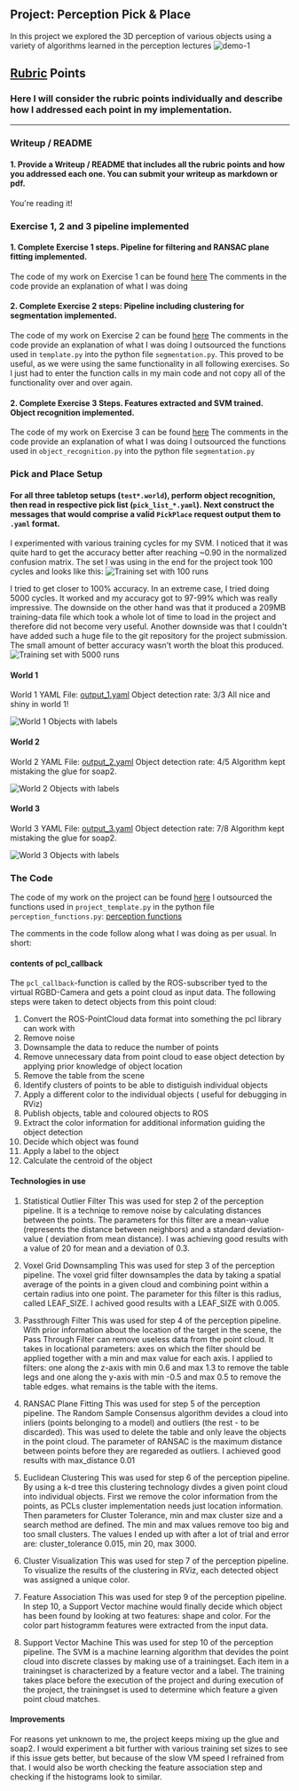 ## Project: Perception Pick & Place
In this project we explored the 3D perception of various objects using a variety of algorithms learned in the perception lectures
![demo-1](https://user-images.githubusercontent.com/20687560/28748231-46b5b912-7467-11e7-8778-3095172b7b19.png)

## [Rubric](https://review.udacity.com/#!/rubrics/1067/view) Points
### Here I will consider the rubric points individually and describe how I addressed each point in my implementation.  

---
### Writeup / README

#### 1. Provide a Writeup / README that includes all the rubric points and how you addressed each one.  You can submit your writeup as markdown or pdf.  

You're reading it!

### Exercise 1, 2 and 3 pipeline implemented
#### 1. Complete Exercise 1 steps. Pipeline for filtering and RANSAC plane fitting implemented.
The code of my work on Exercise 1 can be found [here](https://github.com/yulivee/RoboND-Perception-Exercises/tree/master/Exercise-1)
The comments in the code provide an explanation of what I was doing

#### 2. Complete Exercise 2 steps: Pipeline including clustering for segmentation implemented.  
The code of my work on Exercise 2 can be found [here](https://github.com/yulivee/RoboND-Perception-Exercises/tree/master/Exercise-2)
The comments in the code provide an explanation of what I was doing
I outsourced the functions used in `template.py` into the python file `segmentation.py`. This proved to be useful, as we were using the same functionality in all following exercises. So I just had to enter the function calls in my main code and not copy all of the functionality over and over again.

#### 2. Complete Exercise 3 Steps.  Features extracted and SVM trained.  Object recognition implemented.
The code of my work on Exercise 3 can be found [here](https://github.com/yulivee/RoboND-Perception-Exercises/tree/master/Exercise-3)
The comments in the code provide an explanation of what I was doing
I outsourced the functions used in `object_recognition.py` into the python file `segmentation.py`

### Pick and Place Setup

#### For all three tabletop setups (`test*.world`), perform object recognition, then read in respective pick list (`pick_list_*.yaml`). Next construct the messages that would comprise a valid `PickPlace` request output them to `.yaml` format.


I experimented with various training cycles for my SVM. I noticed that it was quite hard to get the accuracy better after reaching ~0.90 in the normalized confusion matrix. The set I was using in the end for the project took 100 cycles and looks like this:
![Training set with 100 runs](https://github.com/yulivee/RoboND-Perception-Project/blob/master/writeup_images/train100.png)

I tried to get closer to 100% accuracy. In an extreme case, I tried doing 5000 cycles. It worked and my accuracy got to 97-99% which was really impressive. The downside on the other hand was that it produced a 209MB training-data file which took a whole lot of time to load in the project and therefore did not become very useful. Another downside was that I couldn't have added such a huge file to the git repository for the project submission. The small amount of better accuracy wasn't worth the bloat this produced.
![Training set with 5000 runs](https://github.com/yulivee/RoboND-Perception-Project/blob/master/writeup_images/train5000.png)


#### World 1

World 1 YAML File: [output\_1.yaml](https://github.com/yulivee/RoboND-Perception-Project/blob/master/pr2\_robot/scripts/output\_1.yaml)
Object detection rate: 3/3
All nice and shiny in world 1!

![World 1 Objects with labels](https://github.com/yulivee/RoboND-Perception-Project/blob/master/writeup_images/world1.png)

#### World 2

World 2 YAML File: [output\_2.yaml](https://github.com/yulivee/RoboND-Perception-Project/blob/master/pr2\_robot/scripts/output\_2.yaml)
Object detection rate: 4/5
Algorithm kept mistaking the glue for soap2.

![World 2 Objects with labels](https://github.com/yulivee/RoboND-Perception-Project/blob/master/writeup_images/world2.png)

#### World 3

World 3 YAML File: [output\_3.yaml](https://github.com/yulivee/RoboND-Perception-Project/blob/master/pr2\_robot/scripts/output\_3.yaml)
Object detection rate: 7/8
Algorithm kept mistaking the glue for soap2.

![World 3 Objects with labels](https://github.com/yulivee/RoboND-Perception-Project/blob/master/writeup_images/world3.png)


### The Code

The code of my work on the project can be found [here](https://github.com/yulivee/RoboND-Perception-Project/blob/master/pr2_robot/scripts/project_template.py)
I outsourced the functions used in `project_template.py` in the python file `perception_functions.py`: [perception functions](https://github.com/yulivee/RoboND-Perception-Project/blob/master/pr2_robot/scripts/perception_functions.py)

The comments in the code follow along what I was doing as per usual. In short:

#### contents of pcl\_callback
The `pcl_callback`-function is called by the ROS-subscriber tyed to the virtual RGBD-Camera and gets a point cloud as input data. The following steps were taken to detect objects from this point cloud:

1. Convert the ROS-PointCloud data format into something the pcl library can work with
2. Remove noise
3. Downsample the data to reduce the number of points
4. Remove unnecessary data from point cloud to ease object detection by applying prior knowledge of object location
5. Remove the table from the scene
6. Identify clusters of points to be able to distiguish individual objects
7. Apply a different color to the individual objects ( useful for debugging in RViz)
8. Publish objects, table and coloured objects to ROS
9. Extract the color information for additional information guiding the object detection
10. Decide which object was found
11. Apply a label to the object 
12. Calculate the centroid of the object

#### Technologies in use

1. Statistical Outlier Filter
This was used for step 2 of the perception pipeline. It is a techniqe to remove noise by calculating distances between the points. The parameters for this filter are a mean-value (represents the distance between neighbors) and a standard deviation-value ( deviation from mean distance). I was achieving good results with a value of 20 for mean and a deviation of 0.3.

2. Voxel Grid Downsampling
This was used for step 3 of the perception pipeline. The voxel grid filter downsamples the data by taking a spatial average of the points in a given cloud and combining point within a certain radius into one point. The parameter for this filter is this radius, called LEAF\_SIZE. I achived good results with a LEAF\_SIZE with 0.005.

3. Passthrough Filter
This was used for step 4 of the perception pipeline. With prior information about the location of the target in the scene, the Pass Through Filter can remove useless data from the point cloud. It takes in locational parameters: axes on which the filter should be applied together with a min and max value for each axis. I applied to filters: one along the z-axis with min 0.6 and max 1.3 to remove the table legs and one along the y-axis with min -0.5 and max 0.5 to remove the table edges. what remains is the table with the items.

4. RANSAC Plane Fitting
This was used for step 5 of the perception pipeline. The Random Sample Consensus algorithm devides a cloud into inliers (points belonging to a model) and outliers (the rest - to be discarded). This was used to delete the table and only leave the objects in the point cloud. The parameter of RANSAC is the maximum distance between points before they are regareded as outliers. I achieved good results with max\_distance 0.01

5. Euclidean Clustering
This was used for step 6 of the perception pipeline. By using a k-d tree this clustering technology divdes a given point cloud into individual objects. First we remove the color information from the points, as PCLs cluster implementation needs just location information. Then parameters for Cluster Tolerance, min and max cluster size and a search method are defined. The min and max values remove too big and too small clusters. The values I ended up with after a lot of trial and error are: cluster\_tolerance 0.015, min 20, max 3000.

6. Cluster Visualization
This was used for step 7 of the perception pipeline. To visualize the results of the clustering in RViz, each detected object was assigned a unique color.

7. Feature Association
This was used for step 9 of the perception pipeline. In step 10, a Support Vector machine would finally decide which object has been found by looking at two features: shape and color. For the color part histogramm features were extracted from the input data.

8. Support Vector Machine
This was used for step 10 of the perception pipeline. The SVM is a machine learning algorithm that devides the point cloud into discrete classes by making use of a trainingset. Each item in a trainingset is characterized by a feature vector and a label. The training takes place before the execution of the project and during execution of the project, the trainingset is used to determine which feature a given point cloud matches.

#### Improvements

For reasons yet unknown to me, the project keeps mixing up the glue and soap2. I would experiment a bit further with various training set sizes to see if this issue gets better, but because of the slow VM speed I refrained from that. I would also be worth checking the feature association step and checking if the histograms look to similar.





